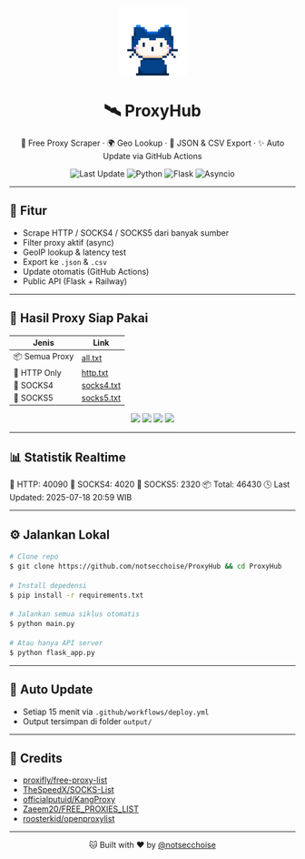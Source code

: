 <p align="center">
  <img src="assets/logo.gif" width="120" alt="ProxyHub Logo" />
</p>

<h1 align="center">🛰️ ProxyHub</h1>

<p align="center">
  🔌 Free Proxy Scraper · 🌍 Geo Lookup · 📄 JSON & CSV Export · ✨ Auto Update via GitHub Actions
</p>

<p align="center">
  <img alt="Last Update" src="https://github.com/notsecchoise/ProxyHub/actions/workflows/proxy-update.yml/badge.svg">
  <img alt="Python" src="https://img.shields.io/badge/Python-3.10+-blue?style=flat-square">
  <img alt="Flask" src="https://img.shields.io/badge/Flask-API-lightgrey?style=flat-square">
  <img alt="Asyncio" src="https://img.shields.io/badge/Asyncio-Fast-green?style=flat-square">
</p>
</p>

---

## 🚀 Fitur

* Scrape HTTP / SOCKS4 / SOCKS5 dari banyak sumber
* Filter proxy aktif (async)
* GeoIP lookup & latency test
* Export ke `.json` & `.csv`
* Update otomatis (GitHub Actions)
* Public API (Flask + Railway)

---

## 📂 Hasil Proxy Siap Pakai

| Jenis          | Link                                                                                                    |
| -------------- | ------------------------------------------------------------------------------------------------------- |
| 📦 Semua Proxy | [all.txt](https://raw.githubusercontent.com/notsecchoise/proxyhub/refs/heads/main/output/all.txt)       |
| 🔹 HTTP Only   | [http.txt](https://raw.githubusercontent.com/notsecchoise/proxyhub/refs/heads/main/output/http.txt)     |
| 🔸 SOCKS4      | [socks4.txt](https://raw.githubusercontent.com/notsecchoise/proxyhub/refs/heads/main/output/socks4.txt) |
| 🔸 SOCKS5      | [socks5.txt](https://raw.githubusercontent.com/notsecchoise/proxyhub/refs/heads/main/output/socks5.txt) |

<p align="center">
  <a href="https://raw.githubusercontent.com/notsecchoise/proxyhub/refs/heads/main/output/all.txt"><img src="https://img.shields.io/badge/📦 Semua-blue?style=for-the-badge"></a>
  <a href="https://raw.githubusercontent.com/notsecchoise/proxyhub/refs/heads/main/output/http.txt"><img src="https://img.shields.io/badge/🔹 HTTP-orange?style=for-the-badge"></a>
  <a href="https://raw.githubusercontent.com/notsecchoise/proxyhub/refs/heads/main/output/socks4.txt"><img src="https://img.shields.io/badge/🔸 SOCKS4-yellow?style=for-the-badge"></a>
  <a href="https://raw.githubusercontent.com/notsecchoise/proxyhub/refs/heads/main/output/socks5.txt"><img src="https://img.shields.io/badge/🔸 SOCKS5-lightgrey?style=for-the-badge"></a>
</p>

---

## 📊 Statistik Realtime

<!-- PROXY_STATS_START -->
🔹 HTTP: 40090
🔸 SOCKS4: 4020
🔸 SOCKS5: 2320
📦 Total: 46430
🕓 Last Updated: 2025-07-18 20:59 WIB
<!-- PROXY_STATS_END -->

---

## ⚙️ Jalankan Lokal

```bash
# Clone repo
$ git clone https://github.com/notsecchoise/ProxyHub && cd ProxyHub

# Install depedensi
$ pip install -r requirements.txt

# Jalankan semua siklus otomatis
$ python main.py

# Atau hanya API server
$ python flask_app.py
```

---

## 🔄 Auto Update

* Setiap 15 menit via `.github/workflows/deploy.yml`
* Output tersimpan di folder `output/`

---

## 🙌 Credits

* [proxifly/free-proxy-list](https://github.com/proxifly/free-proxy-list)
* [TheSpeedX/SOCKS-List](https://github.com/TheSpeedX/SOCKS-List)
* [officialputuid/KangProxy](https://github.com/officialputuid/KangProxy)
* [Zaeem20/FREE\_PROXIES\_LIST](https://github.com/Zaeem20/FREE_PROXIES_LIST)
* [roosterkid/openproxylist](https://github.com/roosterkid/openproxylist)

---

<p align="center">
  🐱 Built with ❤️ by <a href="https://github.com/notsecchoise">@notsecchoise</a>
</p>

